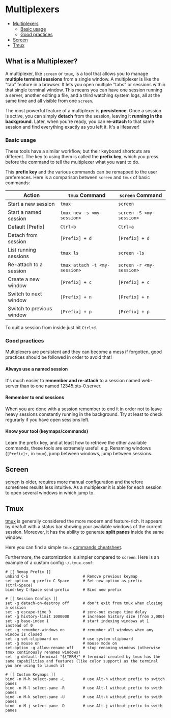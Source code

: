 # Multiplexers

- [Multiplexers](#what-is-a-multiplexer?)
    - [Basic usage](#basic-usage)
    - [Good practices](#good-practices)
- [Screen](#screen)
- [Tmux](#tmux)

## What is a Multiplexer?

A multiplexer, like `screen` or `tmux`, is a tool that allows you to manage **multiple terminal sessions** from a single window. 
A multiplexer is like the "tab" feature in a browser. It lets you open multiple "tabs" or sessions within that single terminal window. 
This means you can have one session running a server, another editing a file, and a third watching system logs, all at the same time and all visible from one `screen`.

The most powerful feature of a multiplexer is **persistence**. Once a session is active, you can simply **detach** from the session, leaving it **running in the background**.
Later, when you're ready, you can **re-attach** to that same session and find everything exactly as you left it. It's a lifesaver!

### Basic usage
These tools have a similar workflow, but their keyboard shortcuts are different. 
The key to using them is called the **prefix key**, which you press before the command to tell the multiplexer what you want to do.

This **prefix key** and the various commands can be remapped to the user preferences. Here is a comparison between `screen` and `tmux` of basic commands:

| **Action** | **`tmux` Command** | **`screen` Command** |
|---|---|---|
| Start a new session | `tmux` | `screen` |
| Start a named session | `tmux new -s <my-session>` | `screen -S <my-session>` |
| Default [Prefix] | `Ctrl+b` | `Ctrl+a` |
| Detach from session | `[Prefix] + d` | `[Prefix] + d` |
| List running sessions | `tmux ls` | `screen -ls` |
| Re-attach to a session | `tmux attach -t <my-session>` | `screen -r <my-session>` |
| Create a new window | `[Prefix] + c` | `[Prefix] + c` |
| Switch to next window | `[Prefix] + n` | `[Prefix] + n` |
| Switch to previous window | `[Prefix] + p` | `[Prefix] + p` |

To quit a session from inside just hit `Ctrl+d`.

### Good practices
Multiplexers are persistent and they can become a mess if forgotten, good practices should be followed in order to avoid that!

#### Always use a named session
It's much easier to **remember and re-attach** to a session named web-server than to one named 12345.pts-0.server.

#### Remember to end sessions
When you are done with a session remember to end it in order not to leave heavy sessions constantly running in the background.
Try at least to check regurarly if you have open sessions left.

#### Know your tool (keymaps/commands)
Learn the prefix key, and at least how to retrieve the other available commands, these tools are extremely useful!
e.g. Renaming windows (`[Prefix]+,` in `tmux`), jump between windows, jump between sessions.


## Screen
[screen](https://www.gnu.org/software/screen/) is older, requires more manual configuration and therefore sometimes results less intuitive. 
As a multiplexer it is able for each session to open several windows in which jump to.

## Tmux
[tmux](https://github.com/tmux/tmux/wiki) is generally considered the more modern and feature-rich. It appears by deafult with a status bar showing your available windows of the current session.
Moreover, it has the ability to generate **split panes** inside the same window.

Here you can find a simple `tmux` [commands cheatsheet](img/tmux-cheat-sheet.png).

Furthermore, the customization is simpler compared to `screen`. Here is an example of a custom config `~/.tmux.conf`:

```shell
# [[ Remap Prefix ]]
unbind C-b                        # Remove previous keymap
set-option -g prefix C-Space      # Set new option as prefix (Ctrl+Space)
bind-key C-Space send-prefix      # Bind new prefix

# [[ Session Configs ]]
set -g detach-on-destroy off      # don't exit from tmux when closing a session
set -g escape-time 0              # zero-out escape time delay
set -g history-limit 1000000      # increase history size (from 2,000)
set -g base-index 1               # start indexing windows at 1 instead of 0
set -g renumber-windows on        # renumber all windows when any window is closed
set -g set-clipboard on           # use system clipboard
set -g mouse on                   # mouse mode on
set-option -g allow-rename off    # stop renaming windows (otherwise tmux continously renames windows)
set -g default-terminal "${TERM}" # terminal created by tmux has the same capabilities and features (like color support) as the terminal you are using to launch it

# [[ Custom Keymaps ]]
bind -n M-h select-pane -L        # use Alt-h without prefix to switch panes
bind -n M-l select-pane -R        # use Alt-l without prefix to swith panes
bind -n M-k select-pane -U        # use Alt-k without prefix to swith panes
bind -n M-j select-pane -D        # use Alt-j without prefix to swith panes
```
